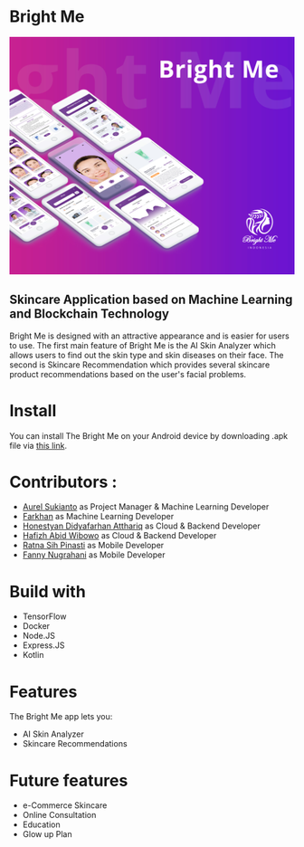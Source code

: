 
# Bright Me

![Desktop - 1](./assets/hero-image.jpg)

  

## Skincare Application based on Machine Learning and Blockchain Technology <br>
Bright Me is designed with an attractive appearance and is easier for users to use. The first main feature of Bright Me is the AI Skin Analyzer which allows users to find out the skin type and skin diseases on their face. The second is Skincare Recommendation which provides several skincare product recommendations based on the user's facial problems.


# Install
You can install The Bright Me on your Android device by downloading .apk file via [this link]().


# Contributors :
- [Aurel Sukianto](https://github.com/aureliasknt) as Project Manager & Machine Learning Developer
- [Farkhan](https://github.com/farhanalmoza) as Machine Learning Developer
- [Honestyan Didyafarhan Atthariq](https://github.com/honestyan/) as Cloud & Backend Developer
- [Hafizh Abid Wibowo](https://github.com/hfzh) as Cloud & Backend Developer
- [Ratna Sih Pinasti](https://github.com/gladiolusxr) as Mobile Developer
- [Fanny Nugrahani]() as Mobile Developer

  
# Build with
- TensorFlow
- Docker
- Node.JS
- Express.JS
- Kotlin


# Features
The Bright Me app lets you:
- AI Skin Analyzer
- Skincare Recommendations

# Future features
- e-Commerce Skincare 
- Online Consultation
- Education
- Glow up Plan